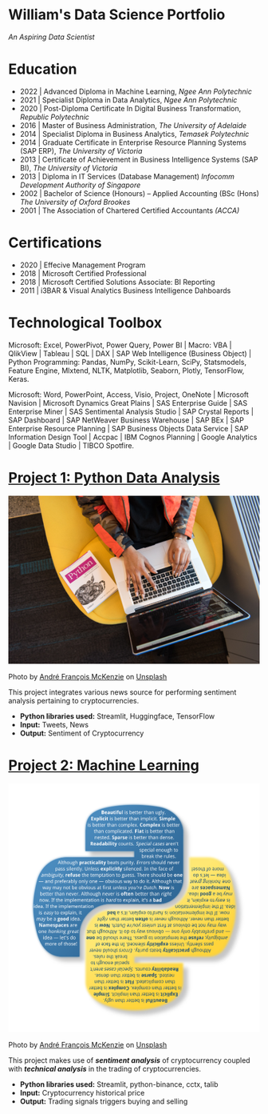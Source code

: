 # William's Data Science Portfolio
*An Aspiring Data Scientist*

# Education
* 2022 | Advanced Diploma in Machine Learning, *Ngee Ann Polytechnic*
* 2021 | Specialist Diploma in Data Analytics, *Ngee Ann Polytechnic*
* 2020 | Post-Diploma Certificate In Digital Business Transformation, *Republic Polytechnic*
* 2016 | Master of Business Administration, *The University of Adelaide*
* 2014 | Specialist Diploma in Business Analytics, *Temasek Polytechnic*
* 2014 | Graduate Certificate in Enterprise Resource Planning Systems (SAP ERP), *The University of Victoria*
* 2013 | Certificate of Achievement in Business Intelligence Systems (SAP BI), *The University of Victoria*
* 2013 | Diploma in IT Services (Database Management) *Infocomm Development Authority of Singapore*
* 2002 | Bachelor of Science (Honours) – Applied Accounting (BSc (Hons) *The University of Oxford Brookes*
* 2001 | The Association of Chartered Certified Accountants *(ACCA)*

# Certifications
* 2020 | Effecive Management Program 
* 2018 | Microsoft Certified Professional 
* 2018 | Microsoft Certified Solutions Associate: BI Reporting 
* 2011 | i3BAR & Visual Analytics Business Intelligence Dahboards

# Technological Toolbox

Microsoft: Excel, PowerPivot, Power Query, Power BI | Macro: VBA | QlikView | Tableau | SQL | DAX | SAP Web Intelligence (Business Object) | Python Programming: Pandas, NumPy, Scikit-Learn, SciPy, Statsmodels, Feature Engine, Mlxtend, NLTK, Matplotlib, Seaborn, Plotly, TensorFlow, Keras.

Microsoft: Word, PowerPoint, Access, Visio, Project, OneNote | Microsoft Navision | Microsoft Dynamics Great Plains | SAS Enterprise Guide | SAS Enterprise Miner | SAS Sentimental Analysis Studio | SAP Crystal Reports | SAP Dashboard | SAP NetWeaver Business Warehouse | SAP BEx | SAP Enterprise Resource Planning | SAP Business Objects Data Service | SAP Information Design Tool | Accpac | IBM Cognos Planning | Google Analytics | Google Data Studio | TIBCO Spotfire.

# [Project 1: Python Data Analysis](https://github.com/wiltacca/Portfolio/blob/main/Pynb/ITI104_Dimensionality_Reduction_Lab_v1_2.ipynb)
![alt text](python_coding.jpg)

Photo by <a href="https://unsplash.com/@silverhousehd?utm_source=unsplash&utm_medium=referral&utm_content=creditCopyText">André François McKenzie</a> on <a href="https://unsplash.com/s/photos/cryptocurrency?utm_source=unsplash&utm_medium=referral&utm_content=creditCopyText">Unsplash</a>

This project integrates various news source for performing sentiment analysis pertaining to cryptocurrencies.
* **Python libraries used:** Streamlit, Huggingface, TensorFlow
* **Input:** Tweets, News
* **Output:** Sentiment of Cryptocurrency

# [Project 2: Machine Learning](https://app.powerbi.com/reportEmbed?reportId=e07c54b6-fa44-4e5c-8dd7-22a4e3a85951&autoAuth=true&ctid=cba9e115-3016-4462-a1ab-a565cba0cdf1&config=eyJjbHVzdGVyVXJsIjoiaHR0cHM6Ly93YWJpLXNvdXRoLWVhc3QtYXNpYS1yZWRpcmVjdC5hbmFseXNpcy53aW5kb3dzLm5ldC8ifQ%3D%3D)
![alt text](https://github.com/wiltacca/Portfolio/blob/main/Pictures/python_logo.png)

Photo by <a href="https://unsplash.com/@silverhousehd?utm_source=unsplash&utm_medium=referral&utm_content=creditCopyText">André François McKenzie</a> on <a href="https://unsplash.com/s/photos/cryptocurrency?utm_source=unsplash&utm_medium=referral&utm_content=creditCopyText">Unsplash</a>

This project makes use of ***sentiment analysis*** of cryptocurrency coupled with ***technical analysis*** in the trading of cryptocurrencies.
* **Python libraries used:** Streamlit, python-binance, cctx, talib
* **Input:** Cryptocurrency historical price
* **Output:** Trading signals triggers buying and selling


